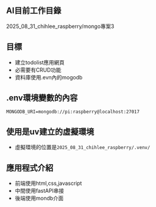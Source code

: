 ## AI目前工作目錄

2025_08_31_chihlee_raspberry/mongo專案3

## 目標

- 建立todolist應用網頁
- 必需要有CRUD功能
- 資料庫使用.evn內的mogodb

## .env環境變數的內容

```
MONGODB_URI=mongodb://pi:raspberry@localhost:27017
```

## 使用是uv建立的虛擬環境

- 虛擬環境的位置是`2025_08_31_chihlee_raspberry/.venv/`



## 應用程式介紹
- 前端使用html,css,javascript
- 中間使用fastAPI串接
- 後端使用mondb介面

